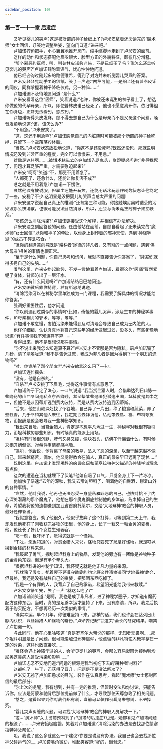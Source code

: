 ```yaml
---
sidebar_position: 102
---
```

### 第一百一十一章 后遗症  


　　又听见婴儿的哭声?这是被所谓的神子给缠上了?卢米安拿着还未读完的“魔术师”女士回信，好笑地调整坐姿，望向门口道:“进来吧。”  
　　卢加诺拧动把手，小心翼翼地推开房门，缩手缩脚地走到了卢米安的面前。  
　　这样的动作和状态搭配他眉浓眼大、脸型方正的外貌特征，颇有几分滑稽。  
　　“那个邪恶的巫师，叫，叫普林皮诺的老头，不是已经死了吗？我怎么还会听见婴儿的哭声?”卢加诺斟酌着语气，忧心忡忡地问道。  
　　他已经咨询过刚起床的路德维希，得到了对方并未听见婴儿哭声的答案。  
　　卢米安轻轻晃动手里的信纸，笑了一声道:“两种可能，一是船上还有普林皮诺的同伙，同样掌握着神子降临仪式，另一种嘛......”  
　　卢加诺迫不及待地追问道:“是什么?”  
　　卢米安看着这位“医师”，笑着说道:“也许，你被还未诞生的神子看上了，想选你做他的代孕母亲，所以，即使普林皮诺已经死了，他也不愿意离开你，依旧徘徊在你身边，正常无法看到，感应到。”  
　　卢加诺听得头皮发麻，顾不得去想自己为什么是母亲而不是父亲这个问题，嗓音发颤地说道:“该，该怎么办?”  
　　“不用急。”卢米安笑了。  
　　“这，这还不用急啊?”卢加诺感觉自己的内脏随时可能被那个所谓的神子给吃掉，只留下一个空荡荡的体腔。  
　　“当然。”卢米安状态放松地说道，“你这不是还没死吗?既然还没死，那就说明情况还没到非常严重的程度，完全可以慢慢来，不用急。”  
　　好像是这样啊.…….被话术绕进去的卢加诺先是点头，旋即疑惑问道:“非得我死了，问题才算足够严重，才需要急迫起来?”  
　　卢米安“呵呵”笑道:“不，那更不用着急了。  
　　“人都死了，还急什么，还能让你复活不成?”  
　　总之就是不用着急?卢加诺一下愣住。  
　　虽然他没有被说服，但雇主还能开玩笑，还能用话术玩恶作剧的状态让他笃定了一些，安稳了不少:这明显是没把婴儿的哭声当成太严重的问题!  
　　卢米安这才说起自己真正的推测:“还有第三种可能，你接触埃尼奥时遭受的污染没那么快消散，也很可能没法自然消散，所以，还会与尚未诞生的神子建立联系。”  
　　“那该怎么消除污染?”卢加诺更接受这个解释，并相信有办法解决。  
　　卢米安没立刻回答他的问题，任由他站在面前，自顾自看起了还未读完的“魔术师”女士回信:“以你和神子的牵扯，以你身上封印着的邪神天使，遇到‘神降学派’的成员不算是巧合。“  
　　“但你的翻译兼向导既是‘耕种者’途径的非凡者，又有别的一点问题，遇到‘伟大母亲’相关的事情也很正常。  
　　“至于是什么问题，你自己思考和询问，我就不直接告诉你答案了，‘阴谋家’就得多用自己的头脑……”  
　　看到这里，卢米安抬起脑袋，不发一言地看着卢加诺，看得这位“医师”骤然紧绷了身体，背部沁出了一层汗水。  
　　“有，还有什么问题吗?”卢加诺结结巴巴地问道。  
　　卢米安略微后靠住椅背，若有所思地说道:  
　　“消除污染可以在神秘学里单独成为一门课程，我需要了解具体的情况才能给你答案。”  
　　强调好重要性后，他才问道:  
　　“你以前遇到过类似的事情吗?比如，奇怪的婴儿哭声，涉及生育的神秘学事件，和母亲相关的邪术，等等，等等。”  
　　卢加诺不敢怠慢，害怕污染未能得到及时清理会导致自己成为无内脏的人。  
　　他仔仔细细、认认真真地将自己这些年的经历做起过滤，没多久，有些犹豫地说道:“有件事情我不知道算不算…….”  
　　看得出来，他不是很想说那件事情。  
　　“你不说出来我怎么知道算不算?”卢米安才不管那是否为隐私。语卢加诺隔了几秒，清了清喉咙道:“我不是告诉过您，我成为非凡者是因为得到了一个朋友的遗物吗?”  
　　“对，你谋杀了那个朋友?”卢米安故意这么问了一句。  
　　卢加诺连忙摇头:  
　　“没有，他是自杀的。”  
　　“自杀?”卢米安挑了下眉毛，觉得这件事情有点意思了。  
　　卢加诺终于下定了决心，一口气说道:“我当赏金猎人时，会借助达列日山脉一些隐秘的山口来回走私点东西赚钱，甚至帮某些通缉犯潜逃出国，坦科就是其中之一，但他不是从因蒂斯逃到费内波特，而是从费内波特逃到因蒂斯。  
　　“后来，他在山岭深处找了个谷地，自己弄了一片田，种了粮食和蔬菜，养了些牲畜，几乎不和其他人来往，我定期会去拜访他，给他带去盐、糖、布料等货物，而报酬是他会教导我一些神秘学知识。  
　　“我出来冒险，当赏金猎人，肯定是不想平凡地过一生，神秘学对我很有吸引力，而坦科教的那些知识，有时候真的能派上用场。  
　　“坦科有时候很沉默，脾气又臭又硬，像块石头，仿佛在忏悔着什么，有时候又很开朗健谈，对每件事情都感兴趣。  
　　“偶尔，他会说，他背离了母亲的教导，坠入了恶的深渊，以至于越来越不像自己，越来越痛苦，偶尔，他又觉得教会在骗人，真正的母亲早已远离了现世.....”  
　　说到这里，卢加诺才发现坦科的疯言疯语和蒙塞拉特神父描述的神降学派理念有点像。  
　　这次的遭遇在当初就埋下了伏笔?他暗自吸了口气，只觉全身上下一片冰凉。  
　　他加快了语速:“去年的深秋，我又去拜访坦科了，喝着他的自酿酒，聊着山外的各种事情。“  
　　“突然，他对我说，他再也无法忍受一身堕落和罪恶的自己，也快对抗不了内心深处潜藏的那个魔鬼了，他想在那个魔鬼彻底控制他的身体前，结束掉自己的生命，希望我将他的遗物送到加亚省首府托莱尔，交给‘大地母神’教会的神职人员，最好是神眷者。  
　　“我假意答应，劝了他很久，他似乎放弃了这个打算，可等到第二天上午，我却发现他死在了刚收获完谷物的田里，他的身上，长了一粒又一粒金黄的麦穗，他，他还长了好几个女性生殖器官。  
　　“那一刻，我吓坏了，觉得这就是一个怪物。  
　　“不过，您也知道的，对赏金猎人来说，怪物只要死了就是好怪物，就是可以换到金钱的材料来源。  
　　“我鼓起了勇气，搜刮起坦科身上的物品，发现他的旁边有一团像是谷物种子的金黄色东西，但足有半个拳头大。  
　　“根据坦科讲的神秘学知识，我怀疑这就是他非凡力量的来源。  
　　“我犹豫了很久，想着要不要遵守昨晚的约定将这件遗物送回‘大地母神’教会，但最终，我还是没有战胜自己的贪婪，把那团东西吃掉了。  
　　“我是一个有罪的人，我背弃了自己的承诺，希望阳光能给我带来救赎。”  
　　卢米安安静听完，笑了一声:“就这么吃了?”  
　　卢加诺讪讪笑道:“是啊，我也是成了非凡者，进了神秘学圈子，才知道有魔药配方这种东西，当时，真的是足够幸运才坚持了下来，没有崩溃，所以，我之后执着于购买配方，不想再经历一次类似的事情。”  
　　“确实幸运，早个几年，你很难坚持下来，那样的话，我们也许会在达列日山脉内认识，以怪物猎人和怪物的身份。”卢米安记起“甘道夫”会长的研究结果，嘲笑了卢加诺一句。  
　　与此同时，他在心里咕哝道:“真是罗塞尔大帝说的那样，无知者无畏啊......那个坦科明显是出了问题，很可能接触过邪神信仰，他遗留的非凡特性大概率存在一定的污染，这样也敢直接吃......  
　　“难怪会遇上神降学派的人，会听见婴儿的哭声，会那么容易就因为接触到埃尼奥这类病人遭受污染和影响……”  
　　卢加诺忐忑不安地问道:“问题的根源是我当初吃下去的‘耕种者’材料?”  
　　这都吃了一年了，还获得了晋升，问题是不是没法解决了?  
　　卢米安无视了卢加诺恳求的目光，装作在认真思考，看起“魔术师”女士那封回信的最后部分:  
　　“你上次的提醒，我有想到，并有一定的推测，但暂时没法和你讨论，只能告诉你，应该是阿蒙和祂背后那位提前做了什么，才导致那位天尊忽略了相关问题。  
　　“总之，这看起来对你对我们都有利，当前可以装作没看见未想到，不去探究。  
　　“婴儿哭声纠缠的问题，可以找‘大地母神’教会的神职人员解决一下。”  
　　”这…“魔术师”女士提前预料到了卢加诺的后遗症?也是，她都看见卢加诺问题的根源了.…….卢米安抬起脑袋，笑着对卢加诺道:“清除污染的办法是去找那位蒙塞拉特神父帮忙。”  
　　呃，我说了这么多就这么一个建议?你要是说没有办法，我自己也会去找那位神父碰运气的……卢加诺嘴角微动，堆起笑容道:“好的，谢谢您。”  
